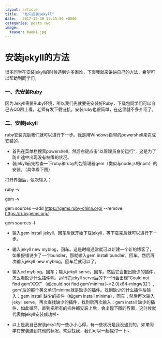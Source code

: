 ```yaml
---
layout: article
title:  "如何安装jekyll"
date:   2017-12-30 13:15:50 +0800
categories: posts rwd
image:
  teaser: baek1.jpg
---
```


# 安装jekyll的方法

很多同学在安装jekyll的时候遇到许多困难，下面我就来讲讲自己的方法，希望可以帮助到同学们。

### 一、先安装Ruby
因为Jekyll需要Ruby环境，所以我们先就要先安装好Ruby，下载包同学们可以自己去QQ群上看，老师有发下载链接。安装ruby也很简单，在这里就不多介绍了。

### 二、安装jekyll
ruby安装完后我们就可以进行下一步。我是用Windows自带的powershell来完成安装的。

- 首先在菜单栏搜索powershell，然后右键点击“以管理员身份运行”，这是为了防止途中出现没有权限的状况。
- 装jekyll前先检查一下ruby和ruby的包管理器gem（类似与node.js的npm）的安装。（具体看下图）

打开界面后，依次输入：

ruby -v

gem -v

gem sources --add https://gems.ruby-china.org/ --remove https://rubygems.org/

gem sources -l

- 输入gem install jekyll，回车后就开始下载jekyll，等下载完后就可以进行下一步。
- 输入jekyll new myblog，回车。这是时候通常就可以新建一个新的博客了，如果报错说少了一个bundler，那就输入gem install bundler，回车。然后再次输入jekyll new myblog，回车后就可以了。
- 输入cd myblog，回车；输入jekyll serve，回车。然后它会报出缺少的插件，怎么看缺少什么插件呢。运行完jekyll serve后的下一行会出现“Could not find gem'XXX” （如could not find gem'minima(~>2.0)x64-mingw32'）, gem'后的那个英文单词minima就是缺少的插件。找到缺少的什么插件后输入：gem install 缺少的插件（如gem install minima），回车；然后再次输入jekyll serve，再次查找缺少的插件，找到后再次输入：gem install 缺少的插件，如此循环，直到把所有的插件都安装上后，会出现下图的界面，这时候就代表你jekyll安装成功啦~

- 以上是我自己安装jekyll的一些小小心得，有一些状况是我没遇到的，如果同学在安装遇到其他的状况，欢迎找我，我们可以一起探讨一下~
